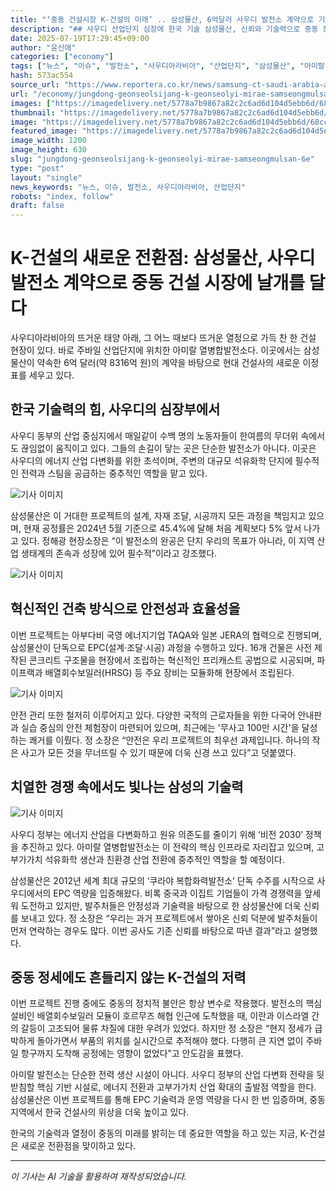 ```yaml
---
title: "‘중동 건설시장 K-건설의 미래’ .. 삼성물산, 6억달러 사우디 발전소 계약으로 기술력 입증"
description: "## 사우디 산업단지 심장에 한국 기술 삼성물산, 신뢰와 기술력으로 중동 장악 ..."
date: 2025-07-19T17:29:45+09:00
author: "윤신애"
categories: ["economy"]
tags: ["뉴스", "이슈", "발전소", "사우디아라비아", "산업단지", "삼성물산", "아미랄 열병합발전소", "중국", "중동", "K-건설", "EPC 프로젝트"]
hash: 573ac554
source_url: "https://www.reportera.co.kr/news/samsung-ct-saudi-arabia-amiral-power-plant/"
url: "/economy/jungdong-geonseolsijang-k-geonseolyi-mirae-samseongmulsan-6e/"
images: ["https://imagedelivery.net/5778a7b9867a82c2c6ad6d104d5ebb6d/68cc6a95-3e0f-42e8-9515-6aa6f376d700", "https://imagedelivery.net/5778a7b9867a82c2c6ad6d104d5ebb6d/a2b52041-bdac-409f-bd70-a4cb0d586800", "https://imagedelivery.net/5778a7b9867a82c2c6ad6d104d5ebb6d/d079e75c-f551-4c5e-7fe2-f3e4f21a5900", "https://imagedelivery.net/5778a7b9867a82c2c6ad6d104d5ebb6d/32c66333-41e7-4d08-7321-a8a481280600"]
thumbnail: "https://imagedelivery.net/5778a7b9867a82c2c6ad6d104d5ebb6d/68cc6a95-3e0f-42e8-9515-6aa6f376d700"
image: "https://imagedelivery.net/5778a7b9867a82c2c6ad6d104d5ebb6d/68cc6a95-3e0f-42e8-9515-6aa6f376d700"
featured_image: "https://imagedelivery.net/5778a7b9867a82c2c6ad6d104d5ebb6d/68cc6a95-3e0f-42e8-9515-6aa6f376d700"
image_width: 1200
image_height: 630
slug: "jungdong-geonseolsijang-k-geonseolyi-mirae-samseongmulsan-6e"
type: "post"
layout: "single"
news_keywords: "뉴스, 이슈, 발전소, 사우디아라비아, 산업단지"
robots: "index, follow"
draft: false
---
```


# K-건설의 새로운 전환점: 삼성물산, 사우디 발전소 계약으로 중동 건설 시장에 날개를 달다

사우디아라비아의 뜨거운 태양 아래, 그 어느 때보다 뜨거운 열정으로 가득 찬 한 건설 현장이 있다. 바로 주바일 산업단지에 위치한 아미랄 열병합발전소다. 이곳에서는 삼성물산이 약속한 6억 달러(약 8316억 원)의 계약을 바탕으로 현대 건설사의 새로운 이정표를 세우고 있다. 

## 한국 기술력의 힘, 사우디의 심장부에서 

사우디 동부의 산업 중심지에서 매일같이 수백 명의 노동자들이 한여름의 무더위 속에서도 끊임없이 움직이고 있다. 그들의 손길이 닿는 곳은 단순한 발전소가 아니다. 이곳은 사우디의 에너지 산업 다변화를 위한 초석이며, 주변의 대규모 석유화학 단지에 필수적인 전력과 스팀을 공급하는 중추적인 역할을 맡고 있다. 


![기사 이미지](https://imagedelivery.net/5778a7b9867a82c2c6ad6d104d5ebb6d/32c66333-41e7-4d08-7321-a8a481280600)


삼성물산은 이 거대한 프로젝트의 설계, 자재 조달, 시공까지 모든 과정을 책임지고 있으며, 현재 공정률은 2024년 5월 기준으로 45.4%에 달해 처음 계획보다 5% 앞서 나가고 있다. 정해광 현장소장은 “이 발전소의 완공은 단지 우리의 목표가 아니라, 이 지역 산업 생태계의 존속과 성장에 있어 필수적”이라고 강조했다.


![기사 이미지](https://imagedelivery.net/5778a7b9867a82c2c6ad6d104d5ebb6d/a2b52041-bdac-409f-bd70-a4cb0d586800)


## 혁신적인 건축 방식으로 안전성과 효율성을 

이번 프로젝트는 아부다비 국영 에너지기업 TAQA와 일본 JERA의 협력으로 진행되며, 삼성물산이 단독으로 EPC(설계·조달·시공) 과정을 수행하고 있다. 16개 건물은 사전 제작된 콘크리트 구조물을 현장에서 조립하는 혁신적인 프리캐스트 공법으로 시공되며, 파이프랙과 배열회수보일러(HRSG) 등 주요 장비는 모듈화해 현장에서 조립된다. 


![기사 이미지](https://imagedelivery.net/5778a7b9867a82c2c6ad6d104d5ebb6d/d079e75c-f551-4c5e-7fe2-f3e4f21a5900)


안전 관리 또한 철저히 이루어지고 있다. 다양한 국적의 근로자들을 위한 다국어 안내판과 실습 중심의 안전 체험장이 마련되어 있으며, 최근에는 '무사고 100만 시간'을 달성하는 쾌거를 이뤘다. 정 소장은 “안전은 우리 프로젝트의 최우선 과제입니다. 하나의 작은 사고가 모든 것을 무너뜨릴 수 있기 때문에 더욱 신경 쓰고 있다”고 덧붙였다.

## 치열한 경쟁 속에서도 빛나는 삼성의 기술력 


![기사 이미지](https://imagedelivery.net/5778a7b9867a82c2c6ad6d104d5ebb6d/68cc6a95-3e0f-42e8-9515-6aa6f376d700)


사우디 정부는 에너지 산업을 다변화하고 원유 의존도를 줄이기 위해 ‘비전 2030’ 정책을 추진하고 있다. 아미랄 열병합발전소는 이 전략의 핵심 인프라로 자리잡고 있으며, 고부가가치 석유화학 생산과 친환경 산업 전환에 중추적인 역할을 할 예정이다. 

삼성물산은 2012년 세계 최대 규모의 ‘쿠라야 복합화력발전소’ 단독 수주를 시작으로 사우디에서의 EPC 역량을 입증해왔다. 비록 중국과 이집트 기업들이 가격 경쟁력을 앞세워 도전하고 있지만, 발주처들은 안정성과 기술력을 바탕으로 한 삼성물산에 더욱 신뢰를 보내고 있다. 정 소장은 “우리는 과거 프로젝트에서 쌓아온 신뢰 덕분에 발주처들이 먼저 연락하는 경우도 많다. 이번 공사도 기존 신뢰를 바탕으로 따낸 결과”라고 설명했다.

## 중동 정세에도 흔들리지 않는 K-건설의 저력 

이번 프로젝트 진행 중에도 중동의 정치적 불안은 항상 변수로 작용했다. 발전소의 핵심 설비인 배열회수보일러 모듈이 호르무즈 해협 인근에 도착했을 때, 이란과 이스라엘 간의 갈등이 고조되어 물류 차질에 대한 우려가 있었다. 하지만 정 소장은 “현지 정세가 급박하게 돌아가면서 부품의 위치를 실시간으로 추적해야 했다. 다행히 큰 지연 없이 주바일 항구까지 도착해 공정에는 영향이 없었다”고 안도감을 표했다.

아미랄 발전소는 단순한 전력 생산 시설이 아니다. 사우디 정부의 산업 다변화 전략을 뒷받침할 핵심 기반 시설로, 에너지 전환과 고부가가치 산업 확대의 출발점 역할을 한다. 삼성물산은 이번 프로젝트를 통해 EPC 기술력과 운영 역량을 다시 한 번 입증하며, 중동 지역에서 한국 건설사의 위상을 더욱 높이고 있다. 

한국의 기술력과 열정이 중동의 미래를 밝히는 데 중요한 역할을 하고 있는 지금, K-건설은 새로운 전환점을 맞이하고 있다.

---
*이 기사는 AI 기술을 활용하여 재작성되었습니다.*
